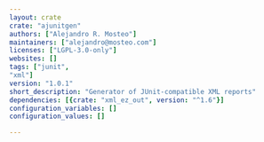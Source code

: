 ```yaml
---
layout: crate
crate: "ajunitgen"
authors: ["Alejandro R. Mosteo"]
maintainers: ["alejandro@mosteo.com"]
licenses: ["LGPL-3.0-only"]
websites: []
tags: ["junit",
"xml"]
version: "1.0.1"
short_description: "Generator of JUnit-compatible XML reports"
dependencies: [{crate: "xml_ez_out", version: "^1.6"}]
configuration_variables: []
configuration_values: []

---
```



